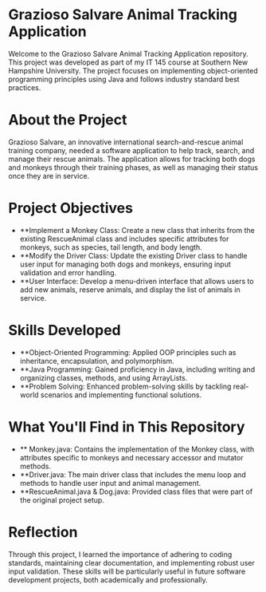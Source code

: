 # Grazioso Salvare Animal Tracking Application
Welcome to the Grazioso Salvare Animal Tracking Application repository. This project was developed as part of my IT 145 course at Southern New Hampshire University. The project focuses on implementing object-oriented programming principles using Java and follows industry standard best practices.

# About the Project
Grazioso Salvare, an innovative international search-and-rescue animal training company, needed a software application to help track, search, and manage their rescue animals. The application allows for tracking both dogs and monkeys through their training phases, as well as managing their status once they are in service.

# Project Objectives
- **Implement a Monkey Class: Create a new class that inherits from the existing RescueAnimal class and includes specific attributes for monkeys, such as species, tail length, and body length.
- **Modify the Driver Class: Update the existing Driver class to handle user input for managing both dogs and monkeys, ensuring input validation and error handling.
- **User Interface: Develop a menu-driven interface that allows users to add new animals, reserve animals, and display the list of animals in service.

# Skills Developed
- **Object-Oriented Programming: Applied OOP principles such as inheritance, encapsulation, and polymorphism.
- **Java Programming: Gained proficiency in Java, including writing and organizing classes, methods, and using ArrayLists.
- **Problem Solving: Enhanced problem-solving skills by tackling real-world scenarios and implementing functional solutions.

# What You'll Find in This Repository
- ** Monkey.java: Contains the implementation of the Monkey class, with attributes specific to monkeys and necessary accessor and mutator methods.
- **Driver.java: The main driver class that includes the menu loop and methods to handle user input and animal management.
- **RescueAnimal.java & Dog.java: Provided class files that were part of the original project setup.

# Reflection
Through this project, I learned the importance of adhering to coding standards, maintaining clear documentation, and implementing robust user input validation. These skills will be particularly useful in future software development projects, both academically and professionally.
